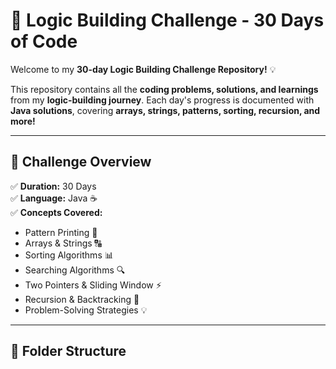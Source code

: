 # 🚀 Logic Building Challenge - 30 Days of Code  

Welcome to my **30-day Logic Building Challenge Repository!** 💡  

This repository contains all the **coding problems, solutions, and learnings** from my **logic-building journey**. Each day's progress is documented with **Java solutions**, covering **arrays, strings, patterns, sorting, recursion, and more!**  

---

## 📌 Challenge Overview  

✅ **Duration:** 30 Days  
✅ **Language:** Java ☕  
✅ **Concepts Covered:**  
- Pattern Printing 🎨  
- Arrays & Strings 🔠  
- Sorting Algorithms 📊  
- Searching Algorithms 🔍  
- Two Pointers & Sliding Window ⚡  
- Recursion & Backtracking 🔄  
- Problem-Solving Strategies 💡  

---

## 📂 Folder Structure  

